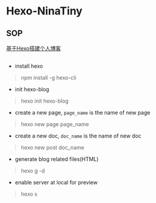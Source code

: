 # Hexo-NinaTiny

## SOP

[基于Hexo搭建个人博客](https://blog.csdn.net/yaorongke/article/details/119089190)

##

+ install hexo
> npm install -g hexo-cli
+ init hexo-blog
> hexo init hexo-blog
+ create a new page, `page_name` is the name of new page
> hexo new page page_name
+ create a new doc, `doc_name` is the name of new doc
> hexo new post doc_name 
+ generate blog related files(HTML)
> hexo g -d
+ enable server at local for preview
> hexo s